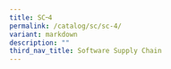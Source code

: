 ```yaml
---
title: SC᠆4
permalink: /catalog/sc/sc-4/
variant: markdown
description: ""
third_nav_title: Software Supply Chain
---
```

